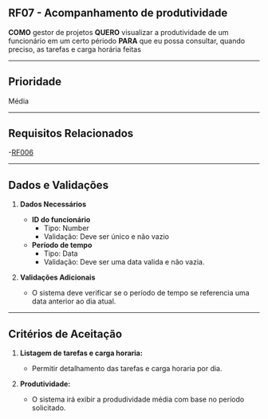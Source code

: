 ## RF07 - Acompanhamento de produtividade

**COMO** gestor de projetos
**QUERO** visualizar a produtividade de um funcionário em um certo périodo
**PARA** que eu possa consultar, quando preciso, as tarefas e carga horária feitas

---

## **Prioridade**
Média

---

## **Requisitos Relacionados**
-[RF006](REQ006.md)

---

## **Dados e Validações**
1. **Dados Necessários**
   - **ID do funcionário**
     - Tipo: Number
     - Validação: Deve ser único e não vazio
   -  **Período de tempo** 
      -  Tipo: Data
      -  Validação: Deve ser uma data valida e não vazia.

2. **Validações Adicionais**
    - O sistema deve verificar se o período de tempo se referencia uma data anterior ao dia atual.

---

## **Critérios de Aceitação**
1. **Listagem de tarefas e carga horaria:**
    - Permitir detalhamento das tarefas e carga horaria por dia.
  
2. **Produtividade:**
    - O sistema irá exibir a produdividade média com base no período solicitado.